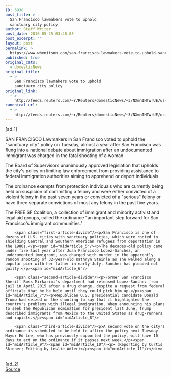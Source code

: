 ```yaml
---
ID: 3938
post_title: >
  San Francisco lawmakers vote to uphold
  sanctuary city policy
author: Staff Writer
post_date: 2016-05-25 03:48:08
post_excerpt: ""
layout: post
permalink: >
  https://www.whenitson.com/san-francisco-lawmakers-vote-to-uphold-sanctuary-city-policy/
published: true
original_cats:
  - domesticNews
original_title:
  - >
    San Francisco lawmakers vote to uphold
    sanctuary city policy
original_link:
  - >
    http://feeds.reuters.com/~r/Reuters/domesticNews/~3/NXmhIHTwrUE/us-sanfrancisco-immigration-idUSKCN0YG065
canonical_url:
  - >
    http://feeds.reuters.com/~r/Reuters/domesticNews/~3/NXmhIHTwrUE/us-sanfrancisco-immigration-idUSKCN0YG065
---
```

 [ad_1]
<br><div id="articleText">
<span id="midArticle_start"/>

<span id="midArticle_0"/><span class="focusParagraph" readability="5"><p><span class="articleLocation">SAN FRANCISCO</span> Lawmakers in San Francisco voted to uphold the "sanctuary city" policy on Tuesday, almost a year after San Francisco was flung into a national debate about immigration after an undocumented immigrant was charged in the fatal shooting of a woman.</p></span><span id="midArticle_1"/><p>The Board of Supervisors unanimously approved legislation that upholds the city's policy on limiting law enforcement from providing assistance to federal immigration authorities aiming to apprehend or deport individuals.</p><span id="midArticle_2"/><p>The ordinance exempts from protection individuals who are currently being held on suspicion of committing a felony and were either convicted of a violent felony in the past seven years or convicted of a "serious" felony or have three separate convictions of most any felony in the past five years.</p><span id="midArticle_3"/><p>The FREE SF Coalition, a collection of immigrant and minority activist and legal aid groups, called the ordinance "an important step forward for San Francisco's immigrant communities."</p><span id="midArticle_4"/>
        
        <span class="first-article-divide"/><p>San Francisco is one of dozens of U.S. cities with sanctuary policies, which were rooted in shielding Central and Southern American refugees from deportation in the 1980s.</p><span id="midArticle_5"/><p>The decades-old policy came under fire last year after Juan Francisco Lopez-Sanchez, an undocumented immigrant, was charged with murder in the apparently random shooting of 32-year-old Kathryn Steinle as she walked along a popular pier with her father in early July. Sanchez has pleaded not guilty.</p><span id="midArticle_6"/>
        
        <span class="second-article-divide"/><p>Former San Francisco Sheriff Ross Mirkarimi's department had released Lopez-Sanchez from jail in April 2015 after a drug charge, despite a request from federal officials that he be held until they could pick him up.</p><span id="midArticle_7"/><p>Republican U.S. presidential candidate Donald Trump had seized on the shooting to say that it highlighted the country's problems with illegal immigration. When announcing his plans to seek the Republican nomination for president last June, Trump described immigrants from Mexico to the United States as drug-runners and rapists.</p><span id="midArticle_8"/>
        
        <span class="third-article-divide"/><p>A second vote on the city's ordinance is scheduled to be held to affirm the policy next Tuesday. Mayor Ed Lee, who has previously supported the policy, will have 10 days to act on the ordinance if it passes next week.</p><span id="midArticle_9"/><span id="midArticle_10"/><p> (Reporting by Curtis Skinner; Editing by Leslie Adler)</p><span id="midArticle_11"/></div>
<br>[ad_2]
<br><a href="http://feeds.reuters.com/~r/Reuters/domesticNews/~3/NXmhIHTwrUE/us-sanfrancisco-immigration-idUSKCN0YG065">Source </a>